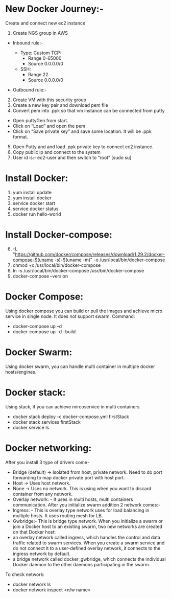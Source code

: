 # New Docker Journey:-
Create and connect new ec2 instance
1.	Create NGS group in AWS
- Inbound rule:-
   - Type: Custom TCP:
      -	Range 0-65000
      -	Source 0.0.0.0/0
   - SSH:
      -	Range 22
      -	Source 0.0.0.0/0
 

- Outbound rule:-
 
2.	Create VM with this security group
3.	Create a new key pair and download pem file
4.	Convert pem into .ppk so that vm instance can be connected from putty
   -	Open puttyGen from start.
   -	Click on “Load” and open the pem
   -	Click on “Save private key” and save some location. It will be .ppk format. 
5.	Open Putty and and load .ppk private key to connect ec2 instance. 
6.	Copy public ip and connect to the system
7.	User id is:- ec2-user and then switch to “root” [sudo su]

# Install Docker:
1.	yum install update
2.	yum install docker
3.	service docker start
4.	service docker status
5.	docker run hello-world
# Install Docker-compose:
6.	 -L "https://github.com/docker/compose/releases/download/1.29.2/docker-compose-$(uname -s)-$(uname -m)" -o /usr/local/bin/docker-compose
7.	chmod +x /usr/local/bin/docker-compose
8.	ln -s /usr/local/bin/docker-compose /usr/bin/docker-compose
9.	docker-compose –version

# Docker Compose:
Using docker compose you can build or pull the images and achieve micro service in single node. It does not support swarm. 
Command:
   -	docker-compose up –d
   -	docker-compose up –d –build  <This command to build new application image in runtime without stopping anything.>
# Docker Swarm:
Using docker swarm, you can handle multi container in multiple docker hosts/engines. 

# Docker stack:
Using stack, if you can achieve mircoservice in multi containers. 
   - 	docker stack deploy -c docker-compose.yml firstStack
   - 	docker stack services firstStack
   -	docker service ls
   
# Docker networking:
After you install 3 type of drivers come-
   -	Bridge (default) -> Isolated from host, private network. Need to do port forwarding to map docker private port with host port. 
   -	Host -> Uses host network. 
   -  None -> Uses no network. This is using when you want to discard container from any network. 
 -	Overlay network: - It uses in multi hosts, multi containers communication. 
After you initialize swarm addition 2 network comes:-
   -	Ingress: - This is overlay type network uses for load balancing in multiple hosts. It uses routing mesh for LB. 
   -	Gwbridge:- This is bridge type network. 
When you initialize a swarm or join a Docker host to an existing swarm, two new networks are created on that Docker host:
   -	an overlay network called ingress, which handles the control and data traffic related to swarm services. When you create a swarm service and do not connect it to a user-defined overlay network, it connects to the ingress network by default.
   -	a bridge network called docker_gwbridge, which connects the individual Docker daemon to the other daemons participating in the swarm.

To check network:
   -	docker network ls
   -	docker network inspect <n/w name>

